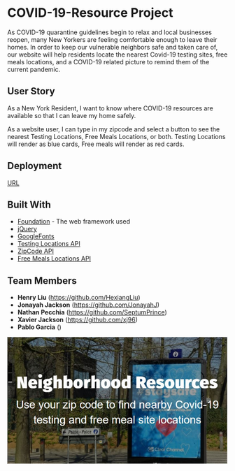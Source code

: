 # COVID-19-Resource Project

As COVID-19 quarantine guidelines begin to relax and local businesses reopen, many New Yorkers are feeling comfortable enough to leave their homes. In order to keep our vulnerable neighbors safe and taken care of, our website will help residents locate the nearest Covid-19 testing sites, free meals locations, and a COVID-19 related picture to remind them of the current pandemic.

## User Story

As a New York Resident, I want to know where COVID-19 resources are available so that I can leave my home safely.

As a website user, I can type in my zipcode and select a button to see the nearest Testing Locations, Free Meals Locations, or both. Testing Locations will render as blue cards, Free meals will render as red cards.

## Deployment

[URL](https://hexiangliu.github.io/COVID-Project/)

## Built With

- [Foundation](https://get.foundation/) - The web framework used
- [jQuery](https://jquery.com/)
- [GoogleFonts](https://rometools.github.io/rome/)
- [Testing Locations API](https://covid-19-testing.github.io/locations/new-york/complete.json)
- [ZipCode API](https://www.zip-codes.com/zip-code-api.asp?gclid=Cj0KCQjw9b_4BRCMARIsADMUIyrk1ACnvdVAXF8WWO_hh5d1SETu8lkJSrSc2j7PiSYNLJbyaB2-vfoaApHZEALw_wcB)
- [Free Meals Locations API](https://documenter.getpostman.com/view/8854915/SzS7PR3t?version=latest#e7683597-46e0-4026-a992-7837b386a5c4)

## Team Members

- **Henry Liu** (https://github.com/HexiangLiu)
- **Jonayah Jackson** (https://github.com/JonayahJ)
- **Nathan Pecchia** (https://github.com/SeptumPrince)
- **Xavier Jackson** (https://github.com/xj96)
- **Pablo Garcia** ()

![Website Screenshot](COVID.jpg)
